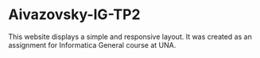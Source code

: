 # Aivazovsky-IG-TP2
This website displays a simple and responsive layout. 
It was created as an assignment for Informatica General course at UNA.
